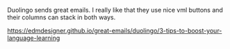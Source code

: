 Duolingo sends great emails. I really like that they use nice vml buttons and their columns can stack in both ways.

https://edmdesigner.github.io/great-emails/duolingo/3-tips-to-boost-your-language-learning